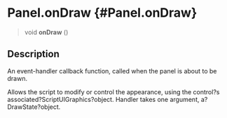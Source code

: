 Panel.onDraw {#Panel.onDraw}
============

> void **onDraw** ()

Description
-----------

An event-handler callback function, called when the panel is about to be
drawn.

Allows the script to modify or control the appearance, using the
control?s associated?ScriptUIGraphics?object. Handler takes one
argument, a?DrawState?object.
